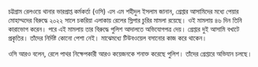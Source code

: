 চট্টগ্রাম রেলওয়ে থানার ভারপ্রাপ্ত কর্মকর্তা (ওসি) এস এম শহীদুল ইসলাম জানান, গ্রেপ্তার আসামিদের মধ্যে পেয়ার মোহাম্মদের বিরুদ্ধে ২০২২ সালে চকরিয়া এলাকায় রেলের স্লিপার চুরির মামলা রয়েছে। ওই মামলায় ৪৬ দিন তিনি কারাভোগ করেন। পরে এই মামলায় তার বিরুদ্ধে পুলিশ আদালতে অভিযোগপত্র দেয়। গ্রেপ্তার দুই আসামি বখাটে প্রকৃতির। তাঁদের নির্দিষ্ট কোনো পেশা নেই। মাঝেমধ্যে টিউবওয়েল বসানোর কাজ করে থাকেন।

ওসি আরও বলেন, রেলে পাথর নিক্ষেপকারী আরও কয়েজনকে শনাক্ত করেছে পুলিশ। তাঁদের গ্রেপ্তারে অভিযান চলছে।
